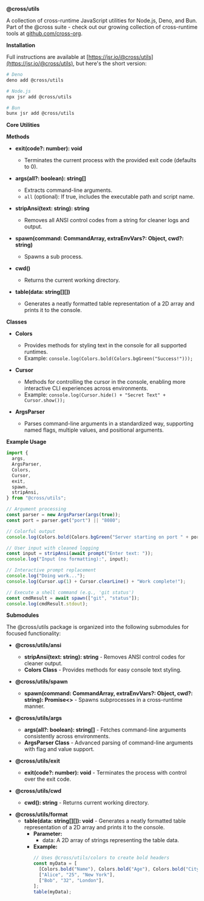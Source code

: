 **@cross/utils**

A collection of cross-runtime JavaScript utilities for Node.js, Deno, and Bun.
Part of the @cross suite - check out our growing collection of cross-runtime
tools at [github.com/cross-org](https://github.com/cross-org).

**Installation**

Full instructions are available at
[https://jsr.io/@cross/utils](https://jsr.io/@cross/utils), but here's the short
version:

```bash
# Deno
deno add @cross/utils

# Node.js
npx jsr add @cross/utils

# Bun
bunx jsr add @cross/utils
```

**Core Utilities**

**Methods**

- **exit(code?: number): void**
  - Terminates the current process with the provided exit code (defaults to 0).

- **args(all?: boolean): string[]**
  - Extracts command-line arguments.
  - `all` (optional): If true, includes the executable path and script name.

- **stripAnsi(text: string): string**
  - Removes all ANSI control codes from a string for cleaner logs and output.

- **spawn(command: CommandArray, extraEnvVars?: Object, cwd?: string)**
  - Spawns a sub process.

- **cwd()**
  - Returns the current working directory.

- **table(data: string[][])**
  - Generates a neatly formatted table representation of a 2D array and prints
    it to the console.

**Classes**

- **Colors**
  - Provides methods for styling text in the console for all supported runtimes.
  - Example: `console.log(Colors.bold(Colors.bgGreen("Success!")));`

- **Cursor**
  - Methods for controlling the cursor in the console, enabling more interactive
    CLI experiences across environments.
  - Example: `console.log(Cursor.hide() + "Secret Text" + Cursor.show());`

- **ArgsParser**
  - Parses command-line arguments in a standardized way, supporting named flags,
    multiple values, and positional arguments.

**Example Usage**

```javascript
import {
  args,
  ArgsParser,
  Colors,
  Cursor,
  exit,
  spawn,
  stripAnsi,
} from "@cross/utils";

// Argument processing
const parser = new ArgsParser(args(true));
const port = parser.get("port") || "8080";

// Colorful output
console.log(Colors.bold(Colors.bgGreen("Server starting on port " + port)));

// User input with cleaned logging
const input = stripAnsi(await prompt("Enter text: "));
console.log("Input (no formatting):", input);

// Interactive prompt replacement
console.log("Doing work...");
console.log(Cursor.up(1) + Cursor.clearLine() + "Work complete!");

// Execute a shell command (e.g., 'git status')
const cmdResult = await spawn(["git", "status"]);
console.log(cmdResult.stdout);
```

**Submodules**

The @cross/utils package is organized into the following submodules for focused
functionality:

- **@cross/utils/ansi**
  - **stripAnsi(text: string): string** - Removes ANSI control codes for cleaner
    output.
  - **Colors Class** - Provides methods for easy console text styling.

- **@cross/utils/spawn**
  - **spawn(command: CommandArray, extraEnvVars?: Object, cwd?: string):
    Promise<>** - Spawns subprocesses in a cross-runtime manner.

- **@cross/utils/args**
  - **args(all?: boolean): string[]** - Fetches command-line arguments
    consistently across environments.
  - **ArgsParser Class** - Advanced parsing of command-line arguments with flag
    and value support.

- **@cross/utils/exit**
  - **exit(code?: number): void** - Terminates the process with control over the
    exit code.

- **@cross/utils/cwd**
  - **cwd(): string** - Returns current working directory.

* **@cross/utils/format**
  - **table(data: string[][]): void** - Generates a neatly formatted table
    representation of a 2D array and prints it to the console.
    - **Parameter:**
      - data: A 2D array of strings representing the table data.
    - **Example:**
      ```javascript
      // Uses @cross/utils/colors to create bold headers
      const myData = [
        [Colors.bold("Name"), Colors.bold("Age"), Colors.bold("City")],
        ["Alice", "25", "New York"],
        ["Bob", "32", "London"],
      ];
      table(myData);
      ```
